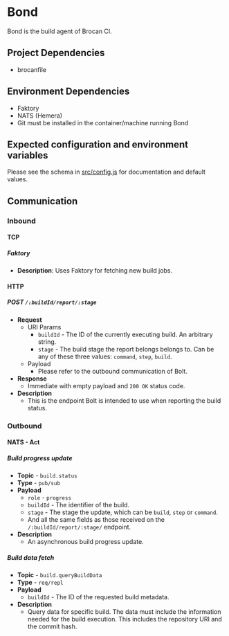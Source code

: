 # Bond

Bond is the build agent of Brocan CI.

## Project Dependencies

  * brocanfile

## Environment Dependencies

  * Faktory
  * NATS (Hemera)
  * Git must be installed in the container/machine running Bond

## Expected configuration and environment variables

Please see the schema in [src/config.js](src/config.js) for documentation and default values.

## Communication

### Inbound

#### TCP

##### Faktory

  * **Description**: Uses Faktory for fetching new build jobs.

#### HTTP 

##### **POST** `/:buildId/report/:stage`

  * **Request**
    * URI Params
      * `buildId` - The ID of the currently executing build. An arbitrary string.
      * `stage` - The build stage the report belongs belongs to. Can be any of these three values: `command`, `step`, `build`.
    * Payload
      * Please refer to the outbound communication of Bolt.
  * **Response**
    * Immediate with empty payload and `200 OK` status code.
  * **Description**
    * This is the endpoint Bolt is intended to use when reporting the build status.

### Outbound

#### NATS - Act

##### Build progress update

  * **Topic** - `build.status`
  * **Type** - `pub/sub`
  * **Payload**
    * `role` - `progress`
    * `buildId` - The identifier of the build.
    * `stage` - The stage the update, which can be `build`, `step` or `command`.
    * And all the same fields as those received on the `/:buildId/report/:stage/` endpoint.
  * **Description**
    * An asynchronous build progress update.

##### Build data fetch

  * **Topic** - `build.queryBuildData`
  * **Type** - `req/repl`
  * **Payload**
    * `buildId` - The ID of the requested build metadata.
  * **Description**
    * Query data for specific build. The data must include the information needed for the build execution. This includes the repository URI and the commit hash.
